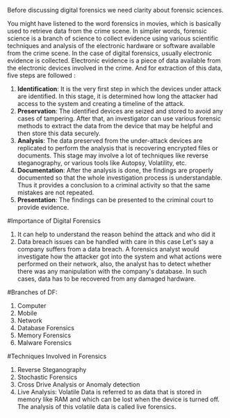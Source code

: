 Before discussing digital forensics we need clarity about forensic sciences.

You might have listened to the word forensics in movies, which is basically used to retrieve data from the crime scene.
In simpler words, forensic science is a branch of science to collect evidence using various scientific techniques and analysis of the electronic hardware or software available from the crime scene.
In the case of digital forensics, usually electronic evidence is collected. Electronic evidence is a piece of data available from the electronic devices involved in the crime. And for extraction of this data, five steps are followed :
1. **Identification**: It is the very first step in which the devices under attack are identified. In this stage, it is determined how long the attacker had access to the system and creating a timeline of the attack. 
2. **Preservation**: The identified devices are seized and stored to avoid any cases of tampering. After that, an investigator can use various forensic methods to extract the data from the device that may be helpful and then store this data securely.
3. **Analysis**:  The data preserved from the under-attack devices are replicated to perform the analysis that is recovering encrypted files or documents. This stage may involve a lot of techniques like reverse steganography, or various tools like Autopsy, Volatility, etc.
4. **Documentation**: After the analysis is done, the findings are properly documented so that the whole investigation process is understandable. Thus it provides a conclusion to a criminal activity so that the same mistakes are not repeated.
5. **Presentation**: The findings can be presented to the criminal court to provide evidence.

#Importance of Digital Forensics
1. It can help to understand the reason behind the attack and who did it
2. Data breach issues can be handled with care in this case
Let's say a company suffers from a data breach. A forensics analyst would investigate how the attacker got into the system and what actions were performed on their network, also, the analyst has to detect whether there was any manipulation with the company's database. In such cases, data has to be recovered from any damaged hardware.

#Branches of DF:
1. Computer 
2. Mobile
3. Network
4. Database Forensics
5. Memory Forensics
6. Malware Forensics


#Techniques Involved in Forensics
1. Reverse Steganography
2. Stochastic Forensics
3. Cross Drive Analysis or Anomaly detection
4. Live Analysis: Volatile Data is referred to as data that is stored in memory like RAM and which can be lost when the device is turned off. The analysis of this volatile data is called live forensics.

